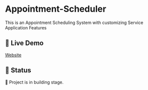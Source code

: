 # Appointment-Scheduler

This is an Appointment Scheduling System with customizing Service Application Features

## 🚀 Live Demo

[Website](https://appointment-scheduler-olive.vercel.app/)

## 📌 Status

🚧 Project is in building stage.
